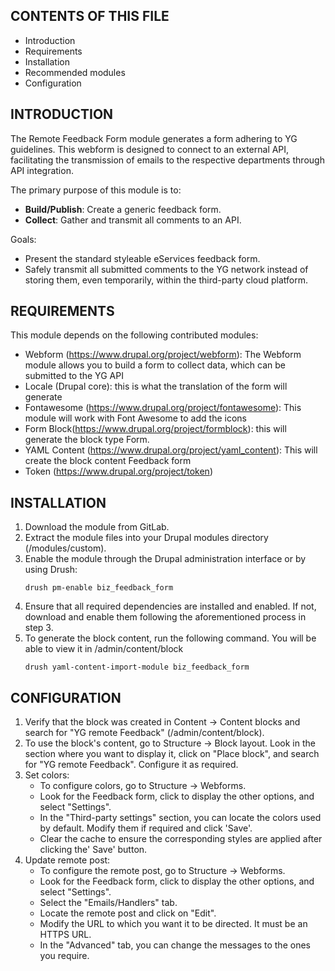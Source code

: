 ## CONTENTS OF THIS FILE

- Introduction
- Requirements
- Installation
- Recommended modules
- Configuration


## INTRODUCTION

The Remote Feedback Form module generates a form adhering to YG guidelines. This webform is designed to connect to an external API, facilitating the transmission of emails to the respective departments through API integration.

The primary purpose of this module is to:

- **Build/Publish**:  Create a generic feedback form.
- **Collect**: Gather and transmit all comments to an API.

Goals:

- Present the standard styleable eServices feedback form.
- Safely transmit all submitted comments to the YG network instead of storing them, even temporarily, within the third-party cloud platform.


## REQUIREMENTS

This module depends on the following contributed modules:

  - Webform (https://www.drupal.org/project/webform): The Webform module allows you to build a form to collect data, which can be submitted to the YG API
  - Locale (Drupal core): this is what the translation of the form will generate
  - Fontawesome (https://www.drupal.org/project/fontawesome): This module will work with Font Awesome to add the icons 
  - Form Block(https://www.drupal.org/project/formblock): this will generate the block type Form.
  - YAML Content (https://www.drupal.org/project/yaml_content): This will create the block content Feedback form
  - Token (https://www.drupal.org/project/token)


## INSTALLATION

1. Download the module from GitLab.
2. Extract the module files into your Drupal modules directory (/modules/custom).
3. Enable the module through the Drupal administration interface or by using Drush: 
    ```
   drush pm-enable biz_feedback_form
    ```
5. Ensure that all required dependencies are installed and enabled. If not, download and enable them following the aforementioned process in step 3.
6. To generate the block content, run the following command. You will be able to view it in /admin/content/block
    ```
    drush yaml-content-import-module biz_feedback_form
    ```


## CONFIGURATION

1. Verify that the block was created in Content -> Content blocks and search for "YG remote Feedback" (/admin/content/block).
2. To use the block's content, go to Structure -> Block layout. Look in the section where you want to display it, click on "Place block", and search for "YG remote Feedback". Configure it as required.
3. Set colors: 
   - To configure colors, go to Structure -> Webforms.
   - Look for the Feedback form, click to display the other options, and select "Settings".
   - In the "Third-party settings" section, you can locate the colors used by default. Modify them if required and click 'Save'.
   - Clear the cache to ensure the corresponding styles are applied after clicking the' Save' button.
4. Update remote post:
	 - To configure the remote post, go to Structure -> Webforms.
	 - Look for the Feedback form, click to display the other options, and select "Settings".
	 - Select the "Emails/Handlers" tab.
	 - Locate the remote post and click on "Edit".
	 - Modify the URL to which you want it to be directed. It must be an HTTPS URL.
	 - In the "Advanced" tab, you can change the messages to the ones you require.
